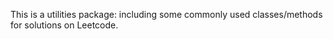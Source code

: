 This is a utilities package: including some commonly used classes/methods for solutions on Leetcode.